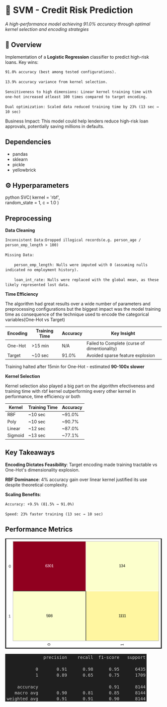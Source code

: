 # 🚀 SVM - Credit Risk Prediction  

*A high-performance model achieving 91.0% accuracy through optimal kernel selection and encoding strategies*

## 📌 Overview  
Implementation of a **Logistic Regression** classifier to predict high-risk loans. Key wins:

    91.0% accuracy (best among tested configurations).

    13.9% accuracy variance from kernel selection.

    Sensitiveness to high dimensions: Linear kernel training time with one-hot increased atleast 100 times compared to target encoding.

    Dual optimization: Scaled data reduced training time by 23% (13 sec → 10 sec)

Business Impact: This model could help lenders reduce high-risk loan approvals, potentially saving millions in defaults.

## Dependencies
- pandas
- sklearn
- pickle
- yellowbrick

## ⚙️ Hyperparameters  
python
SVC(
    kernel = 'rbf',    
    random_state = 1,
    c = 1.0
)

## Preprocessing
**Data Cleaning**

    Inconsistent Data:Dropped illogical records(e.g. person_age / person_emp_length > 100)

    Missing Data:
    
        person_emp_length: Nulls were imputed with 0 (assuming nulls indicated no employment history).

        loan_int_rate: Nulls were replaced with the global mean, as these likely represented lost data.


**Time Efficiency**

The algorithm had great results over a wide number of parameters and preprocessing configurations but the biggest impact was the model training time as consequence of the technique used to encode the categorical variables(One-Hot vs Target)

|  Encoding  |  Training Time  |  Accuracy  |                 Key Insight                    |
|------------|-----------------|------------|------------------------------------------------|
|  One-Hot   |     >15 min     |    N/A     |  Failed to Complete (curse of dimentionality)  |
|  Target    |     ~10 sec     |   91.0%    |  Avoided sparse feature explosion              |

Training halted after 15min for One-Hot - estimated **90-100x slower**

**Kernel Selection**

Kernel selection also played a big part on the algorithm efectiveness and training time with rbf kernel outperforming every other kernel in performance, time efficiency or both 

|   Kernel   |  Training Time  |  Accuracy  |
|------------|-----------------|------------|
|    RBF     |     ~10 sec     |   ~91.0%   |
|    Poly    |     ~10 sec     |   ~90.7%   |
|   Linear   |     ~12 sec     |   ~87.0%   |
|   Sigmoid  |     ~13 sec     |   ~77.1%   |


## Key Takeaways

**Encoding Dictates Feasibility**: Target encoding made training tractable vs One-Hot's dimensionality explosion.

**RBF Dominance**: 4% accuracy gain over linear kernel justified its use despite theoretical complexity.

**Scaling Benefits**:

    Accuracy: +9.5% (81.5% → 91.0%)

    Speed: 23% faster training (13 sec → 10 sec)

## Performance Metrics

![Confusion Matrix](images/svm_cm.png)

![Classification Report](images/svm_cr.png)
